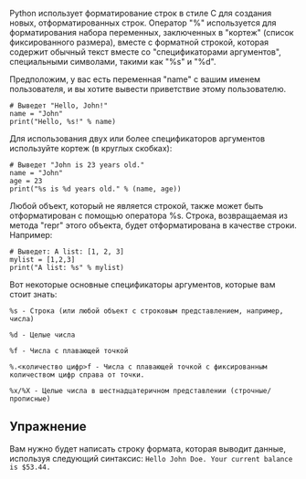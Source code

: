 Python использует форматирование строк в стиле C для создания новых, отформатированных строк. Оператор "%" используется для форматирования набора переменных, заключенных в "кортеж" (список фиксированного размера), вместе с форматной строкой, которая содержит обычный текст вместе со "спецификаторами аргументов", специальными символами, такими как "%s" и "%d".

Предположим, у вас есть переменная "name" с вашим именем пользователя, и вы хотите вывести приветствие этому пользователю.

    # Выведет "Hello, John!"
    name = "John"
    print("Hello, %s!" % name)

Для использования двух или более спецификаторов аргументов используйте кортеж (в круглых скобках):

    # Выведет "John is 23 years old."
    name = "John"
    age = 23
    print("%s is %d years old." % (name, age))

Любой объект, который не является строкой, также может быть отформатирован с помощью оператора %s. Строка, возвращаемая из метода "repr" этого объекта, будет отформатирована в качестве строки. Например:

    # Выведет: A list: [1, 2, 3]
    mylist = [1,2,3]
    print("A list: %s" % mylist)

Вот некоторые основные спецификаторы аргументов, которые вам стоит знать:


`%s - Строка (или любой объект с строковым представлением, например, числа)`

`%d - Целые числа`

`%f - Числа с плавающей точкой`

`%.<количество цифр>f - Числа с плавающей точкой с фиксированным количеством цифр справа от точки.`

`%x/%X - Целые числа в шестнадцатеричном представлении (строчные/прописные)`


Упражнение
--------

Вам нужно будет написать строку формата, которая выводит данные, используя следующий синтаксис:
    `Hello John Doe. Your current balance is $53.44.`